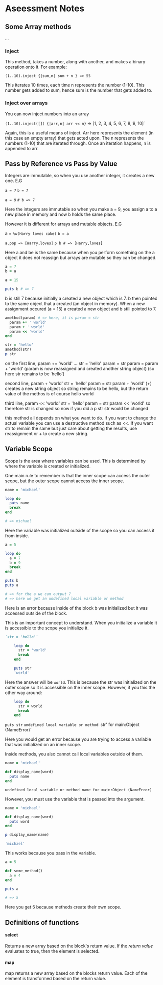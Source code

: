 # Aseessment Notes

## Some Array methods

...

### Inject

This method, takes a number, along with another, and makes a binary operation onto it. For example:

`(1..10).inject {|sum,n| sum + n } => 55`

This iterates 10 times, each time n represents the number (1-10).  This number gets added to sum, hence sum is the number that gets added to.

### Inject over arrays

You can now inject numbers into an array

`(1..10).inject([]) {|arr,n| arr << n}` =>  [1, 2, 3, 4, 5, 6, 7, 8, 9, 10]`

Again, this is a useful means of inject. Arr here represents the element (in this case an empty array) that gets acted upon. The n represents the numbers (1-10) that are iterated through. Once an iteration happens, n is appended to arr.

## Pass by Reference vs Pass by Value

Integers are immutable, so when you use another integer, it creates a new one. E.G

`a = 7`
`b = 7`

`a = 9`
`# b => 7`

Here the integers are immutable so when you make a = 9, you assign a to a new place in memory and now b holds the same place.

However it is different for arrays and mutable objects. E.G

a = `%w(Harry loves cake)`
`b = a`

`a.pop => [Harry,loves]`
`p b # => [Harry,loves]`

Here a and be is the same because when you perform something on the a object it does not reassign but arrays are mutable so they can be changed. 

```ruby
a = 7
b = a

a = 15

puts b # => 7
```

b is still 7 because initially a created a new object which is 7. b then pointed to the same object that a created (an object in memory). When a new assignment occured (a = 15) a created a new object and b still pointed to 7.

```ruby
amethod(param) # => here, it is param = str
  param += ' world' 
  param + ' world'
  param << 'world'
end

str = 'hello'
amethod(str)
p str
```

on the first line, param += 'world' ... 
str = 'hello'
param = str
param = param + 'world'
(param is now reassigned and created another string object)
(so here str remains to be 'hello')

second line, param + 'world'
str = 'hello'
param = str
param + 'world' (+) creates a new string object so string remains to be hello, but the return value of the methos is of course hello world

third line, param << 'world'
str = 'hello'
param = str
param << 'world' so therefore str is changed so now if you did a p str str would be changed

this method all depends on what you want to do. If you want to change the actual variable you can use a destructive method such as <<. If you want str to remain the same but just care about getting the results, use reassignment or + to create a new string.









## Variable Scope

Scope is the area where variables can be used. This is determined by where the variable is created or initialized.

One main rule to remember is that the inner scope can access the outer scope, but the outer scope cannot access the inner scope.

```ruby
name = 'michael'

loop do
  puts name
  break
end

# => michael

```

Here the variable was initialized outside of the scope so you can access it from inside.

```ruby
a = 5

loop do
  a = 7
  b = 9
  break
end

puts b
puts a

# => for the a we can output 7
# => here we get an undefined local variable or method

```

Here is an error because inside of the block b was initialized but it was accessed outside of the block.



This is an important concept to understand. When you initialize a variable it is accessible to the scope you initialize it.

```ruby
`str = 'hello'`

    loop do
      str = 'world'
      break
    end

    puts str
    'world'
```

Here the answer will be `world`. This is because the str was initialized on the outer scope so it is accessible on the inner scope. However, if you this the other way around:

```ruby
    loop do
      str = world
      break
    end
```

`puts str`
`undefined local variable or method `str' for main:Object (NameError)`

Here you would get an error because you are trying to access a variable that was initialized on an inner scope.

Inside methods, you also cannot call local variables outside of them.

```ruby
name = 'michael'

def display_name(word)
  puts name
end
```

    undefined local variable or method name for main:Object (NameError)

However, you must use the variable that is passed into the argument.


```ruby
name = 'michael'

def display_name(word)
  puts word
end

p display_name(name)

'michael'
```


This works because you pass in the variable.

```ruby
a = 5

def some_method()
  a = 4
end

puts a

# => 5

```

Here you get 5 because methods create their own scope.


## Definitions of functions

#### select
Returns a new array  based on the block's return value. If the *return value* evaluates to true, then the element is selected.

#### map
map returns a new array based on the blocks return value. Each of the element is transformed based on the return value.












